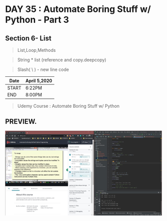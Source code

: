 # DAY 35 : Automate Boring Stuff w/ Python - Part 3

## Section 6- List

> List,Loop,Methods

> String * list (reference and copy.deepcopy)

> Slash( \ ) - new line code

| Date | April 5,2020 |
| ------ | ------ |
| START |6:22PM |
| END | 8:00PM |


> Udemy Course : Automate Boring Stuff w/ Python

## PREVIEW.
![Preview](Untitled.jpg)
